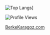 <!-- ![GitHub stats](https://github-readme-stats.vercel.app/api?username=BerkeKaragoz&show_icons=true&count_private=true&title_color=fff&icon_color=79ff97&text_color=f2f2f2&bg_color=0e1220&hide_border=false&include_all_commits=false) -->
 

![Top Langs](https://github-readme-stats.vercel.app/api/top-langs/?username=BerkeKaragoz&layout=compact&count_private=true&title_color=fff&icon_color=79ff97&text_color=f2f2f2&bg_color=0e1220&hide_border=false&count_private=true)]

![Profile Views](https://komarev.com/ghpvc/?username=BerkeKaragoz&color=brightgreen&label=Profile+Views+(But+Not+Really))

[BerkeKaragoz.com](https://berkekaragoz.com)
